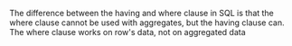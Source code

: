 The difference between the having and where clause in SQL is that the where clause cannot be
used with aggregates, but the having clause can.
The where clause works on row's data, not on aggregated data